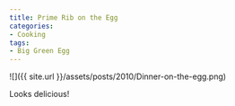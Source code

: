 ```yaml
---
title: Prime Rib on the Egg
categories:
- Cooking
tags:
- Big Green Egg
---
```


![]({{ site.url }}/assets/posts/2010/Dinner-on-the-egg.png)
  



Looks delicious!
